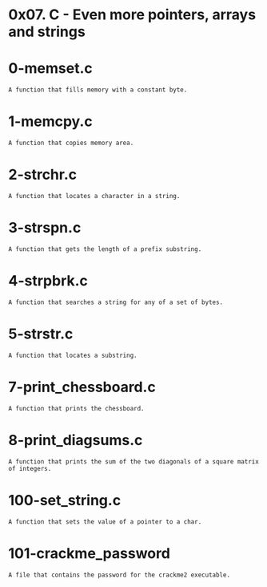 # 0x07. C - Even more pointers, arrays and strings

# 0-memset.c
	A function that fills memory with a constant byte.
# 1-memcpy.c
	A function that copies memory area.
# 2-strchr.c
	A function that locates a character in a string.
# 3-strspn.c
	A function that gets the length of a prefix substring.
# 4-strpbrk.c
	A function that searches a string for any of a set of bytes.
# 5-strstr.c
	A function that locates a substring.
# 7-print_chessboard.c
	A function that prints the chessboard.
# 8-print_diagsums.c
 	A function that prints the sum of the two diagonals of a square matrix of integers.
# 100-set_string.c
	A function that sets the value of a pointer to a char.
# 101-crackme_password
	A file that contains the password for the crackme2 executable.
